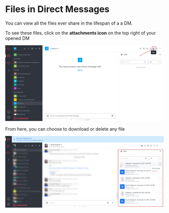 # Files in Direct Messages

You can view all the files ever share in the lifespan of a a DM.

To see these files, click on the **attachments icon** on the top right of your opened DM

![](<../../../../../.gitbook/assets/image (649) (1).png>)

From here, you can choose to download or delete any file

![](<../../../../../.gitbook/assets/image (659).png>)
